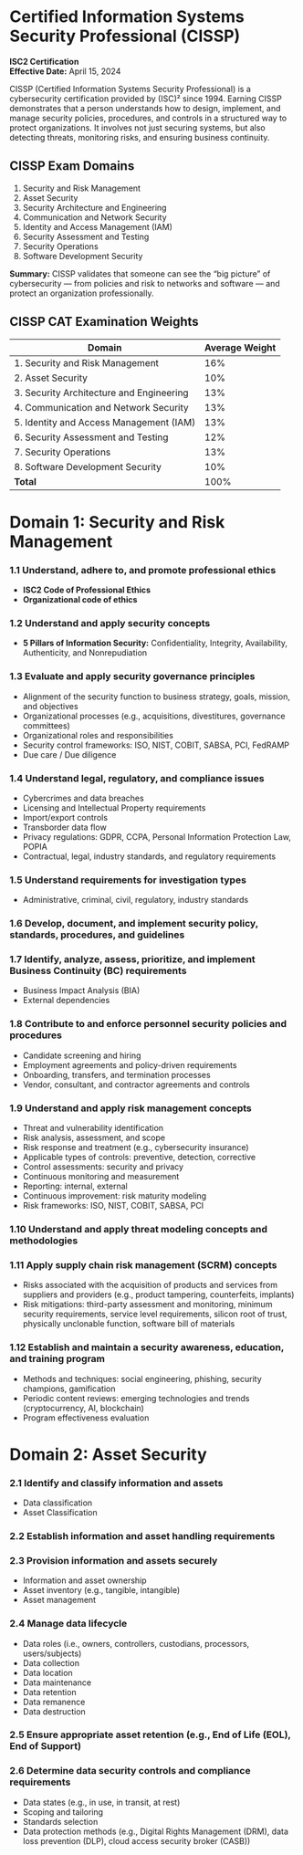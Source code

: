# Certified Information Systems Security Professional (CISSP)

**ISC2 Certification**  
**Effective Date:** April 15, 2024

CISSP (Certified Information Systems Security Professional) is a cybersecurity certification provided by (ISC)² since 1994. Earning CISSP demonstrates that a person understands how to design, implement, and manage security policies, procedures, and controls in a structured way to protect organizations. It involves not just securing systems, but also detecting threats, monitoring risks, and ensuring business continuity.

## CISSP Exam Domains

1. Security and Risk Management
2. Asset Security
3. Security Architecture and Engineering
4. Communication and Network Security
5. Identity and Access Management (IAM)
6. Security Assessment and Testing
7. Security Operations
8. Software Development Security

**Summary:** CISSP validates that someone can see the “big picture” of cybersecurity — from policies and risk to networks and software — and protect an organization professionally.

## CISSP CAT Examination Weights

| Domain | Average Weight |
|--------|----------------|
| 1. Security and Risk Management | 16% |
| 2. Asset Security | 10% |
| 3. Security Architecture and Engineering | 13% |
| 4. Communication and Network Security | 13% |
| 5. Identity and Access Management (IAM) | 13% |
| 6. Security Assessment and Testing | 12% |
| 7. Security Operations | 13% |
| 8. Software Development Security | 10% |
| **Total** | 100% |


# Domain 1: Security and Risk Management

### 1.1 Understand, adhere to, and promote professional ethics
- **ISC2 Code of Professional Ethics**
- **Organizational code of ethics**


### 1.2 Understand and apply security concepts
- **5 Pillars of Information Security:** Confidentiality, Integrity, Availability, Authenticity, and Nonrepudiation


### 1.3 Evaluate and apply security governance principles
- Alignment of the security function to business strategy, goals, mission, and objectives
- Organizational processes (e.g., acquisitions, divestitures, governance committees)
- Organizational roles and responsibilities
- Security control frameworks: ISO, NIST, COBIT, SABSA, PCI, FedRAMP
- Due care / Due diligence


### 1.4 Understand legal, regulatory, and compliance issues
- Cybercrimes and data breaches
- Licensing and Intellectual Property requirements
- Import/export controls
- Transborder data flow
- Privacy regulations: GDPR, CCPA, Personal Information Protection Law, POPIA
- Contractual, legal, industry standards, and regulatory requirements


### 1.5 Understand requirements for investigation types
- Administrative, criminal, civil, regulatory, industry standards


### 1.6 Develop, document, and implement security policy, standards, procedures, and guidelines


### 1.7 Identify, analyze, assess, prioritize, and implement Business Continuity (BC) requirements
- Business Impact Analysis (BIA)
- External dependencies


### 1.8 Contribute to and enforce personnel security policies and procedures
- Candidate screening and hiring
- Employment agreements and policy-driven requirements
- Onboarding, transfers, and termination processes
- Vendor, consultant, and contractor agreements and controls


### 1.9 Understand and apply risk management concepts
- Threat and vulnerability identification
- Risk analysis, assessment, and scope
- Risk response and treatment (e.g., cybersecurity insurance)
- Applicable types of controls: preventive, detection, corrective
- Control assessments: security and privacy
- Continuous monitoring and measurement
- Reporting: internal, external
- Continuous improvement: risk maturity modeling
- Risk frameworks: ISO, NIST, COBIT, SABSA, PCI


### 1.10 Understand and apply threat modeling concepts and methodologies


### 1.11 Apply supply chain risk management (SCRM) concepts
- Risks associated with the acquisition of products and services from suppliers and providers (e.g., product tampering, counterfeits, implants)
- Risk mitigations: third-party assessment and monitoring, minimum security requirements, service level requirements, silicon root of trust, physically unclonable function, software bill of materials


### 1.12 Establish and maintain a security awareness, education, and training program
- Methods and techniques: social engineering, phishing, security champions, gamification
- Periodic content reviews: emerging technologies and trends (cryptocurrency, AI, blockchain)
- Program effectiveness evaluation

#
# Domain 2: Asset Security

### 2.1 Identify and classify information and assets
- Data classification
- Asset Classification
  
### 2.2 Establish information and asset handling requirements
### 2.3 Provision information and assets securely 
- Information and asset ownership 
- Asset inventory (e.g., tangible, intangible) 
- Asset management 

### 2.4 Manage data lifecycle 
- Data roles (i.e., owners, controllers, custodians, 
processors, users/subjects) 
- Data collection 
- Data location 
- Data maintenance 
- Data retention 
- Data remanence 
- Data destruction

### 2.5 Ensure appropriate asset retention (e.g., End of Life (EOL), End of Support) 

### 2.6 Determine data security controls and compliance requirements
- Data states (e.g., in use, in transit, at rest) 
- Scoping and tailoring 
- Standards selection 
- Data protection methods (e.g., Digital Rights Management (DRM), 
data loss prevention (DLP), cloud access security broker (CASB))
